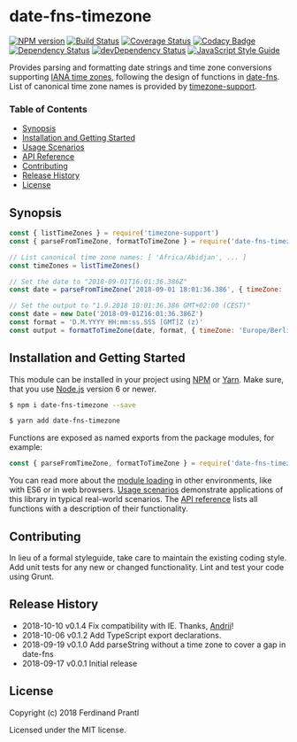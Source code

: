 # date-fns-timezone
[![NPM version](https://badge.fury.io/js/date-fns-timezone.png)](http://badge.fury.io/js/date-fns-timezone)
[![Build Status](https://travis-ci.org/prantlf/date-fns-timezone.png)](https://travis-ci.org/prantlf/date-fns-timezone)
[![Coverage Status](https://coveralls.io/repos/github/prantlf/date-fns-timezone/badge.svg?branch=master)](https://coveralls.io/github/prantlf/date-fns-timezone?branch=master)
[![Codacy Badge](https://api.codacy.com/project/badge/Grade/4bb0f2ef6c1b4212a4ed2dbf1f3e8b29)](https://www.codacy.com/app/prantlf/date-fns-timezone?utm_source=github.com&amp;utm_medium=referral&amp;utm_content=prantlf/date-fns-timezone&amp;utm_campaign=Badge_Grade)
[![Dependency Status](https://david-dm.org/prantlf/date-fns-timezone.svg)](https://david-dm.org/prantlf/date-fns-timezone)
[![devDependency Status](https://david-dm.org/prantlf/date-fns-timezone/dev-status.svg)](https://david-dm.org/prantlf/date-fns-timezone#info=devDependencies)
[![JavaScript Style Guide](https://img.shields.io/badge/code_style-standard-brightgreen.svg)](https://standardjs.com)

Provides parsing and formatting date strings and time zone conversions supporting [IANA time zones], following the design of functions in [date-fns]. List of canonical time zone names is provided by [timezone-support].

### Table of Contents

- [Synopsis](#synopsis)
- [Installation and Getting Started](#installation-and-getting-started)
- [Usage Scenarios](./docs/usage.md#usage-scenarios)
- [API Reference](./docs/API.md#api-reference)
- [Contributing](#contributing)
- [Release History](#release-history)
- [License](#license)

## Synopsis

```js
const { listTimeZones } = require('timezone-support')
const { parseFromTimeZone, formatToTimeZone } = require('date-fns-timezone')

// List canonical time zone names: [ 'Africa/Abidjan', ... ]
const timeZones = listTimeZones()

// Set the date to "2018-09-01T16:01:36.386Z"
const date = parseFromTimeZone('2018-09-01 18:01:36.386', { timeZone: 'Europe/Berlin' })

// Set the output to "1.9.2018 18:01:36.386 GMT+02:00 (CEST)"
const date = new Date('2018-09-01Z16:01:36.386Z')
const format = 'D.M.YYYY HH:mm:ss.SSS [GMT]Z (z)'
const output = formatToTimeZone(date, format, { timeZone: 'Europe/Berlin' })
```

## Installation and Getting Started

This module can be installed in your project using [NPM] or [Yarn]. Make sure, that you use [Node.js] version 6 or newer.

```sh
$ npm i date-fns-timezone --save
```

```sh
$ yarn add date-fns-timezone
```

Functions are exposed as named exports from the package modules, for example:

```js
const { parseFromTimeZone, formatToTimeZone } = require('date-fns-timezone')
```

You can read more about the [module loading](./docs/API.md#loading) in other environments, like with ES6 or in web browsers. [Usage scenarios](./docs/usage.md#usage-scenarios) demonstrate applications of this library in typical real-world scenarios. The [API reference](./docs/API.md#api-reference) lists all functions with a description of their functionality.

## Contributing

In lieu of a formal styleguide, take care to maintain the existing coding style.  Add unit tests for any new or changed functionality. Lint and test your code using Grunt.

## Release History

* 2018-10-10   v0.1.4   Fix compatibility with IE. Thanks, [Andrii](https://github.com/AndriiDidkivsky)!
* 2018-10-06   v0.1.2   Add TypeScript export declarations.
* 2018-09-19   v0.1.0   Add parseString without a time zone to cover a gap in date-fns
* 2018-09-17   v0.0.1   Initial release

## License

Copyright (c) 2018 Ferdinand Prantl

Licensed under the MIT license.

[IANA time zones]: https://www.iana.org/time-zones
[date-fns]: https://github.com/date-fns/date-fns
[timezone-support]: https://github.com/prantlf/timezone-support
[Node.js]: http://nodejs.org/
[NPM]: https://www.npmjs.com/
[Yarn]: https://yarnpkg.com/
[RequireJS]: https://requirejs.org/
